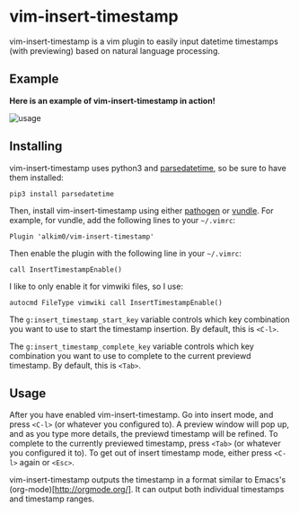 # vim-insert-timestamp

vim-insert-timestamp is a vim plugin to easily input datetime timestamps (with
previewing) based on natural language processing.

## Example

**Here is an example of vim-insert-timestamp in action!**

![usage](https://i.imgur.com/ar2N9Xj.gif)

## Installing
vim-insert-timestamp uses python3 and
[parsedatetime](https://github.com/bear/parsedatetime), so be sure to have them
installed:

    pip3 install parsedatetime

Then, install vim-insert-timestamp using either
[pathogen](https://github.com/tpope/vim-pathogen) or
[vundle](https://github.com/VundleVim/Vundle.vim). For example, for vundle, add
the following lines to your ``~/.vimrc``:

    Plugin 'alkim0/vim-insert-timestamp'

Then enable the plugin with the following line in your ``~/.vimrc``:

    call InsertTimestampEnable()

I like to only enable it for vimwiki files, so I use:

    autocmd FileType vimwiki call InsertTimestampEnable()

The ``g:insert_timestamp_start_key`` variable controls which key combination
you want to use to start the timestamp insertion. By default, this is
``<C-l>``.

The ``g:insert_timestamp_complete_key`` variable controls which key combination
you want to use to complete to the current previewd timestamp. By default, this
is ``<Tab>``.

## Usage
After you have enabled vim-insert-timestamp. Go into insert mode, and press
``<C-l>`` (or whatever you configured to). A preview window will pop up, and as
you type more details, the previewd timestamp will be refined. To complete to
the currently previewed timestamp, press ``<Tab>`` (or whatever you configured
it to). To get out of insert timestamp mode, either press ``<C-l>`` again or
``<Esc>``.

vim-insert-timestamp outputs the timestamp in a format similar to Emacs's
(org-mode)[http://orgmode.org/]. It can output both individual timestamps and
timestamp ranges.
